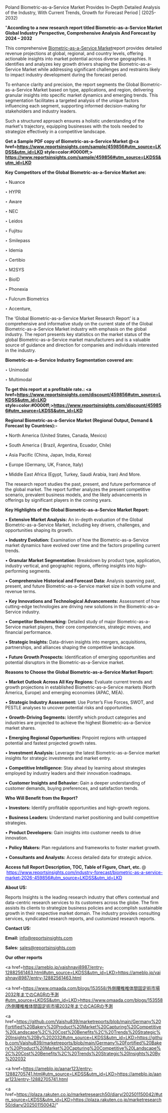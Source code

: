 Poland Biometric-as-a-Service Market Provides In-Depth Detailed Analysis of the Industry, With Current Trends, Growth for Forecast Period | (2025-2032)

"<strong>According to a new research report titled Biometric-as-a-Service Market Global Industry Perspective, Comprehensive Analysis And Forecast by 2024 – 2032</strong>

This comprehensive <a href=https://www.reportsinsights.com/sample/459856>Biometric-as-a-Service Market</a>report provides detailed revenue projections at global, regional, and country levels, offering actionable insights into market potential across diverse geographies. It identifies and analyzes key growth drivers shaping the Biometric-as-a-Service Market while addressing significant challenges and restraints likely to impact industry development during the forecast period.

To enhance clarity and precision, the report segments the Global Biometric-as-a-Service Market based on type, applications, and region, delivering granular insights into specific market dynamics and emerging trends. This segmentation facilitates a targeted analysis of the unique factors influencing each segment, supporting informed decision-making for stakeholders and industry leaders.

Such a structured approach ensures a holistic understanding of the market's trajectory, equipping businesses with the tools needed to strategize effectively in a competitive landscape.

<strong>Get a Sample PDF copy of Biometric-as-a-Service Market </strong><strong>@<a href=https://www.reportsinsights.com/sample/459856#utm_source=LKDSS&utm_id=LKD style=color:#0000ff;> https://www.reportsinsights.com/sample/459856#utm_source=LKDSS&utm_id=LKD</a></strong></font>

<strong>Key Competitors of the Global Biometric-as-a-Service Market are:</strong>

‣ Nuance

‣ HYPR

‣ Aware

‣ NEC

‣ Leidos

‣ Fujitsu

‣ Smilepass

‣ Idemia

‣ Certibio

‣ M2SYS

‣ BioID

‣ Phonexia

‣ Fulcrum Biometrics

‣ Accenture,

The ‘Global Biometric-as-a-Service Market Research Report’ is a comprehensive and informative study on the current state of the Global Biometric-as-a-Service Market industry with emphasis on the global industry. The report presents key statistics on the market status of the global Biometric-as-a-Service market manufacturers and is a valuable source of guidance and direction for companies and individuals interested in the industry.

<strong>Biometric-as-a-Service Industry Segmentation covered are:</strong>

‣ Unimodal

‣ Multimodal

<strong>To get this report at a profitable rate.: <a href=https://www.reportsinsights.com/discount/459856#utm_source=LKDSS&utm_id=LKD style=color:#0000ff;>https://www.reportsinsights.com/discount/459856#utm_source=LKDSS&utm_id=LKD</a></strong></font>

<strong>Regional Biometric-as-a-Service Market (Regional Output, Demand &amp; Forecast by Countries):-</strong>

• North America (United States, Canada, Mexico)

• South America ( Brazil, Argentina, Ecuador, Chile)

• Asia Pacific (China, Japan, India, Korea)

• Europe (Germany, UK, France, Italy)

• Middle East Africa (Egypt, Turkey, Saudi Arabia, Iran) And More.

The research report studies the past, present, and future performance of the global market. The report further analyzes the present competitive scenario, prevalent business models, and the likely advancements in offerings by significant players in the coming years.

<strong>Key Highlights of the Global Biometric-as-a-Service Market Report:</strong>

• <strong>Extensive Market Analysis:</strong> An in-depth evaluation of the Global Biometric-as-a-Service Market, including key drivers, challenges, and opportunities shaping its growth.

• <strong>Industry Evolution:</strong> Examination of how the Biometric-as-a-Service market dynamics have evolved over time and the factors propelling current trends.

• <strong>Granular Market Segmentation:</strong> Breakdown by product type, application, industry vertical, and geographic regions, offering insights into high-performing segments.

• <strong>Comprehensive Historical and Forecast Data:</strong> Analysis spanning past, present, and future Biometric-as-a-Service market size in both volume and revenue terms.

• <strong>Key Innovations and Technological Advancements:</strong> Assessment of how cutting-edge technologies are driving new solutions in the Biometric-as-a-Service industry.

• <strong>Competitor Benchmarking:</strong> Detailed study of major Biometric-as-a-Service market players, their core competencies, strategic moves, and financial performance.

• <strong>Strategic Insights:</strong> Data-driven insights into mergers, acquisitions, partnerships, and alliances shaping the competitive landscape.

• <strong>Future Growth Prospects:</strong> Identification of emerging opportunities and potential disruptors in the Biometric-as-a-Service market.

<strong>Reasons to Choose the Global Biometric-as-a-Service Market Report:</strong>

• <strong>Market Outlook Across All Key Regions:</strong> Evaluate current trends and growth projections in established Biometric-as-a-Service markets (North America, Europe) and emerging economies (APAC, MEA).

• <strong>Strategic Industry Assessment:</strong> Use Porter’s Five Forces, SWOT, and PESTLE analyses to uncover potential risks and opportunities.

• <strong>Growth-Driving Segments:</strong> Identify which product categories and industries are projected to achieve the highest Biometric-as-a-Service market shares.

• <strong>Emerging Regional Opportunities:</strong> Pinpoint regions with untapped potential and fastest projected growth rates.

• <strong>Investment Analysis:</strong> Leverage the latest Biometric-as-a-Service market insights for strategic investments and market entry.

• <strong>Competitive Intelligence:</strong> Stay ahead by learning about strategies employed by industry leaders and their innovation roadmaps.

• <strong>Customer Insights and Behavior:</strong> Gain a deeper understanding of customer demands, buying preferences, and satisfaction trends.

<strong>Who Will Benefit from the Report?</strong>

• <strong>Investors:</strong> Identify profitable opportunities and high-growth regions.

• <strong>Business Leaders:</strong> Understand market positioning and build competitive strategies.

• <strong>Product Developers:</strong> Gain insights into customer needs to drive innovation.

• <strong>Policy Makers:</strong> Plan regulations and frameworks to foster market growth.

• <strong>Consultants and Analysts:</strong> Access detailed data for strategic advice.
</ul>
<strong>Access full Report Description, TOC, Table of Figure, Chart, etc. </strong>@  <a href=https://www.reportsinsights.com/industry-forecast/biometric-as-a-service-market-2026-459856#utm_source=LKDSS&utm_id=LKD style=color:#0000ff;>https://www.reportsinsights.com/industry-forecast/biometric-as-a-service-market-2026-459856#utm_source=LKDSS&utm_id=LKD</a></font>

<strong><strong>About US</strong>:</strong>

Reports Insights is the leading research industry that offers contextual and data-centric research services to its customers across the globe. The firm assists its clients to strategize business policies and accomplish sustainable growth in their respective market domain. The industry provides consulting services, syndicated research reports, and customized research reports.

<strong>Contact US:</strong>

<p class=""""><b>Email:</b> <a href=mailto:info@reportsinsights.com>info@reportsinsights.com</a></p>
<p class=""""><b>Sales:</b> <a href=mailto:sales@reportsinsights.com>sales@reportsinsights.com</a></p>

<strong>Our other reports</strong>

<a href=https://ameblo.jp/vaishnavi8987/entry-12882561463.html#utm_source=LKDSS&utm_id=LKD>https://ameblo.jp/vaishnavi8987/entry-12882561463.html</a>

<a href=https://www.omaada.com/blogs/153558/外側腰椎椎体間固定術市場2032年までのCAGRの予測#utm_source=LKDSS&utm_id=LKD>https://www.omaada.com/blogs/153558/外側腰椎椎体間固定術市場2032年までのCAGRの予測</a>

<a href=https://github.com/Vaishu839/marketreports/blob/main/Germany%20Fortified%20Bakery%20Product%20Market%20Capturing%20Competitive%20Landscape%2C%20Cost%20Benefits%2C%20Trends%20Strategic%20Insights%20By%202032#utm_source=LKDSS&utm_id=LKD>https://github.com/Vaishu839/marketreports/blob/main/Germany%20Fortified%20Bakery%20Product%20Market%20Capturing%20Competitive%20Landscape%2C%20Cost%20Benefits%2C%20Trends%20Strategic%20Insights%20By%202032</a>

<a href=https://ameblo.jp/aanar123/entry-12882705741.html#utm_source=LKDSS&utm_id=LKD>https://ameblo.jp/aanar123/entry-12882705741.html</a>

<a href=https://plaza.rakuten.co.jp/marketresearch50/diary/202501150042/#utm_source=LKDSS&utm_id=LKD>https://plaza.rakuten.co.jp/marketresearch50/diary/202501150042/</a>"
